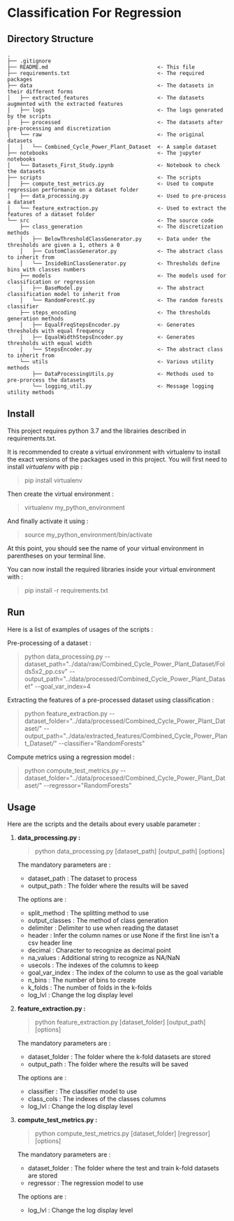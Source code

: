 # Classification For Regression

## Directory Structure
    .
    ├── .gitignore
    ├── README.md                                   <- This file
    ├── requirements.txt                            <- The required packages
    ├── data                                        <- The datasets in their different forms
    │   ├── extracted_features                      <- The datasets augmented with the extracted features
    │   ├── logs                                    <- The logs generated by the scripts
    │   ├── processed                               <- The datasets after pre-processing and discretization
    │   └── raw                                     <- The original datasets
    │   │   └── Combined_Cycle_Power_Plant_Dataset  <- A sample dataset
    ├── notebooks                                   <- The jupyter notebooks
    │   └── Datasets_First_Study.ipynb              <- Notebook to check the datasets
    ├── scripts                                     <- The scripts
    │   ├── compute_test_metrics.py                 <- Used to compute regression performance on a dataset folder
    │   ├── data_processing.py                      <- Used to pre-process a dataset
    │   └── feature_extraction.py                   <- Used to extract the features of a dataset folder
    └── src                                         <- The source code
        ├── class_generation                        <- The discretization methods
        │   ├── BelowThresholdClassGenerator.py     <- Data under the thresholds are given a 1, others a 0
        │   ├── CustomClassGenerator.py             <- The abstract class to inherit from
        │   └── InsideBinClassGenerator.py          <- Thresholds define bins with classes numbers
        ├── models                                  <- The models used for classification or regression
        │   ├── BaseModel.py                        <- The abstract classification model to inherit from
        │   └── RandomForestC.py                    <- The random forests classifier
        ├── steps_encoding                          <- The thresholds generation methods
        │   ├── EqualFreqStepsEncoder.py            <- Generates thresholds with equal frequency
        │   ├── EqualWidthStepsEncoder.py           <- Generates thresholds with equal width
        │   └── StepsEncoder.py                     <- The abstract class to inherit from
        └── utils                                   <- Various utility methods
            ├── DataProcessingUtils.py              <- Methods used to pre-prorcess the datasets
            └── logging_util.py                     <- Message logging utility methods


## Install
This project requires python 3.7 and the librairies described in requirements.txt.

It is recommended to create a virtual environment with virtualenv to install the exact versions of the packages used in this project. You will first need to install *virtualenv* with pip :
> pip install virtualenv

Then create the virtual environment :
> virtualenv my_python_environment

And finally activate it using :
> source my_python_environment/bin/activate

At this point, you should see the name of your virtual environment in parentheses on your terminal line.

You can now install the required libraries inside your virtual environment with :
> pip install -r requirements.txt


## Run
Here is a list of examples of usages of the scripts :

Pre-processing of a dataset :
> python data_processing.py --dataset_path="../data/raw/Combined_Cycle_Power_Plant_Dataset/Folds5x2_pp.csv" --output_path="../data/processed/Combined_Cycle_Power_Plant_Dataset" --goal_var_index=4

Extracting the features of a pre-processed dataset using classification :
> python feature_extraction.py --dataset_folder="../data/processed/Combined_Cycle_Power_Plant_Dataset/" --output_path="../data/extracted_features/Combined_Cycle_Power_Plant_Dataset/" --classifier="RandomForests"

Compute metrics using a regression model :
> python compute_test_metrics.py --dataset_folder="../data/processed/Combined_Cycle_Power_Plant_Dataset/" --regressor="RandomForests"


## Usage
Here are the scripts and the details about every usable parameter :

1) **data_processing.py :**
    > python data_processing.py [dataset_path] [output_path] [options]
   
    The mandatory parameters are :
    * dataset_path : The dataset to process
    * output_path : The folder where the results will be saved
   
    The options are :
    * split_method : The splitting method to use
    * output_classes : The method of class generation
    * delimiter : Delimiter to use when reading the dataset
    * header : Infer the column names or use None if the first line isn't a csv header line
    * decimal : Character to recognize as decimal point
    * na_values : Additional string to recognize as NA/NaN
    * usecols : The indexes of the columns to keep
    * goal_var_index : The index of the column to use as the goal variable
    * n_bins : The number of bins to create
    * k_folds : The number of folds in the k-folds
    * log_lvl : Change the log display level

2) **feature_extraction.py :**
    > python feature_extraction.py [dataset_folder] [output_path] [options]

    The mandatory parameters are :
    * dataset_folder : The folder where the k-fold datasets are stored
    * output_path : The folder where the results will be saved

    The options are :
    * classifier : The classifier model to use
    * class_cols : The indexes of the classes columns
    * log_lvl : Change the log display level
   

3) **compute_test_metrics.py :**
    > python compute_test_metrics.py [dataset_folder] [regressor] [options]

    The mandatory parameters are :
    * dataset_folder : The folder where the test and train k-fold datasets are stored
    * regressor : The regression model to use

    The options are :
    * log_lvl : Change the log display level